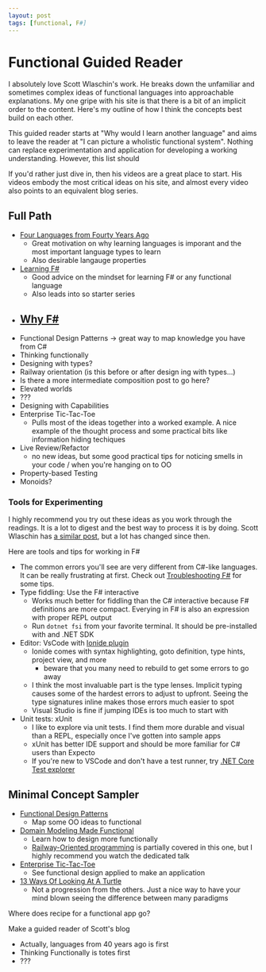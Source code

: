 ```yaml
---
layout: post
tags: [functional, F#]
---
```


# Functional Guided Reader

I absolutely love Scott Wlaschin's work. He breaks down the unfamiliar and sometimes complex ideas of functional languages into approachable explanations. My one gripe with his site is that there is a bit of an implicit order to the content. Here's my outline of how I think the concepts best build on each other. 

This guided reader starts at "Why would I learn another language" and aims to leave the reader at "I can picture a wholistic functional system". Nothing can replace experimentation and application for developing a working understanding. However, this list should 

If you'd rather just dive in, then his videos are a great place to start. His videos embody the most critical ideas on his site, and almost every video also points to an equivalent blog series.

## Full Path

- [Four Languages from Fourty Years Ago](https://www.youtube.com/watch?v=0fpDlAEQio4)
  - Great motivation on why learning languages is imporant and the most important language types to learn
  - Also desirable langauge properties
- [Learning F#](https://fsharpforfunandprofit.com/learning-fsharp/)
  - Good advice on the mindset for learning F# or any functional language
  - Also leads into so starter series
- [Why F#]()
  - 
- Functional Design Patterns -> great way to map knowledge you have from C#
- Thinking functionally
- Designing with types?
- Railway orientation (is this before or after design ing with types...)
- Is there a more intermediate composition post to go here?
- Elevated worlds
- ???
- Designing with Capabilities
- Enterprise Tic-Tac-Toe
  - Pulls most of the ideas together into a worked example. A nice example of the thought process and some practical bits like information hiding techiques
- Live Review/Refactor
  - no new ideas, but some good practical tips for noticing smells in your code / when you're hanging on to OO 
- Property-based Testing
- Monoids?

### Tools for Experimenting
I highly recommend you try out these ideas as you work through the readings. It is a lot to digest and the best way to process it is by doing.
Scott Wlaschin has [a similar post](https://fsharpforfunandprofit.com/installing-and-using/), but a lot has changed since then.


Here are tools and tips for working in F#
- The common errors you'll see are very different from C#-like languages. It can be really frustrating at first. Check out [Troubleshooting F#](https://fsharpforfunandprofit.com/troubleshooting-fsharp/) for some tips.
- Type fiddling: Use the F# interactive
  - Works much better for fiddling than the C# interactive because F# definitions are more compact. Everying in F# is also an expression with proper REPL output
  - Run `dotnet fsi` from your favorite terminal. It should be pre-installed with and .NET SDK
- Editor: VsCode with [Ionide plugin](https://marketplace.visualstudio.com/items?itemName=Ionide.Ionide-fsharp)
  - Ionide comes with syntax highlighting, goto definition, type hints, project view, and more
    - beware that you many need to rebuild to get some errors to go away
  - I think the most invaluable part is the type lenses. Implicit typing causes some of the hardest errors to adjust to upfront. Seeing the type signatures inline makes those errors much easier to spot
  - Visual Studio is fine if jumping IDEs is too much to start with
- Unit tests: xUnit
  - I like to explore via unit tests. I find them more durable and visual than a REPL, especially once I've gotten into sample apps
  - xUnit has better IDE support and should be more familiar for C# users than Expecto
  - If you're new to VSCode and don't have a test runner, try [.NET Core Test explorer](https://marketplace.visualstudio.com/items?itemName=formulahendry.dotnet-test-explorer)



## Minimal Concept Sampler
- [Functional Design Patterns](https://www.youtube.com/watch?v=E8I19uA-wGY)
  - Map some OO ideas to functional 
- [Domain Modeling Made Functional](https://www.youtube.com/watch?v=Up7LcbGZFuo)
  - Learn how to design more functionally
  - [Railway-Oriented programming](https://vimeo.com/113707214) is partially covered in this one, but I highly recommend you watch the dedicated talk
- [Enterprise Tic-Tac-Toe](https://vimeo.com/131196782)
  - See functional design applied to make an application
- [13 Ways Of Looking At A Turtle](https://www.youtube.com/watch?v=AG3KuqDbmhM)
  - Not a progression from the others. Just a nice way to have your mind blown seeing the difference between many paradigms





Where does recipe for a functional app go? 

Make a guided reader of Scott's blog
- Actually, languages from 40 years ago is first
- Thinking Functionally is totes first
- ???

